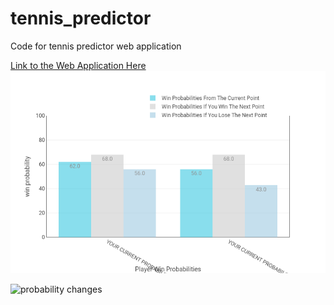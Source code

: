 
# tennis_predictor
Code for tennis predictor web application

[Link to the Web Application Here](https://tennispredictorrf.herokuapp.com/)
![probability changes](newplot.png)


![probability changes](https://user-images.githubusercontent.com/50035210/135843538-aa61eb4e-ab6f-4059-8868-c7faab2cfea1.png)

